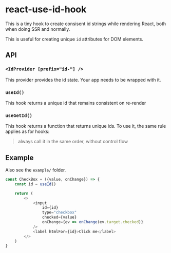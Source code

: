# react-use-id-hook

This is a tiny hook to create consisent id strings while rendering React, both when doing SSR and normally.

This is useful for creating unique `id` attributes for DOM elements.

## API

### `<IdProvider [prefix="id-"] />`

This provider provides the id state. Your app needs to be wrapped with it.

### `useId()`

This hook returns a unique id that remains consistent on re-render

### `useGetId()`

This hook returns a function that returns unique ids. To use it, the same rule applies as for hooks:

> always call it in the same order, without control flow

## Example

Also see the `example/` folder.

```js
const CheckBox = ({value, onChange}) => {
	const id = useId()

	return (
		<>
			<input
				id={id}
				type="checkbox"
				checked={value}
				onChange={ev => onChange(ev.target.checked)}
			/>
			<label htmlFor={id}>Click me</label>
		</>
	)
}
```
